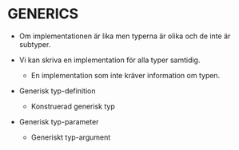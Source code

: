 GENERICS
========

- Om implementationen är lika
  men typerna är olika
  och de inte är subtyper.

- Vi kan skriva en implementation för alla typer samtidig.
  - En implementation som inte kräver information om typen.


- Generisk typ-definition
  - Konstruerad generisk typ

- Generisk typ-parameter
  - Generiskt typ-argument
